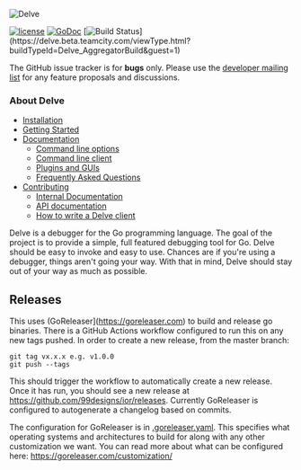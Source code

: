 ![Delve](https://raw.githubusercontent.com/go-delve/delve/master/assets/delve_horizontal.png)

[![license](http://img.shields.io/badge/license-MIT-blue.svg)](https://raw.githubusercontent.com/go-delve/delve/master/LICENSE)
[![GoDoc](https://godoc.org/github.com/go-delve/delve?status.svg)](https://godoc.org/github.com/go-delve/delve)
[![Build Status](https://delve.beta.teamcity.com/app/rest/builds/buildType:(id:Delve_AggregatorBuild)/statusIcon.svg)](https://delve.beta.teamcity.com/viewType.html?buildTypeId=Delve_AggregatorBuild&guest=1)

The GitHub issue tracker is for **bugs** only. Please use the [developer mailing list](https://groups.google.com/forum/#!forum/delve-dev) for any feature proposals and discussions.

### About Delve

- [Installation](Documentation/installation)
- [Getting Started](Documentation/cli/getting_started.md)
- [Documentation](Documentation)
  - [Command line options](Documentation/usage/dlv.md)
  - [Command line client](Documentation/cli/README.md)
  - [Plugins and GUIs](Documentation/EditorIntegration.md)
  - [Frequently Asked Questions](Documentation/faq.md)
- [Contributing](CONTRIBUTING.md)
  - [Internal Documentation](Documentation/internal)
  - [API documentation](Documentation/api)
  - [How to write a Delve client](Documentation/api/ClientHowto.md)

Delve is a debugger for the Go programming language. The goal of the project is to provide a simple, full featured debugging tool for Go. Delve should be easy to invoke and easy to use. Chances are if you're using a debugger, things aren't going your way. With that in mind, Delve should stay out of your way as much as possible.

## Releases

This uses (GoReleaser](https://goreleaser.com) to build and release go binaries. There is a GitHub Actions workflow configured to run this on any new tags pushed. In order to create a new release, from the master branch:

```
git tag vx.x.x e.g. v1.0.0
git push --tags
```

This should trigger the workflow to automatically create a new release. Once it has run, you should see a new release at https://github.com/99designs/ior/releases. Currently GoReleaser is configured to autogenerate a changelog based on commits.

The configuration for GoReleaser is in [.goreleaser.yaml](./.goreleaser.yaml). This specifies what operating systems and architectures to build for along with any other customization we want. You can read more about what can be configured here: https://goreleaser.com/customization/
